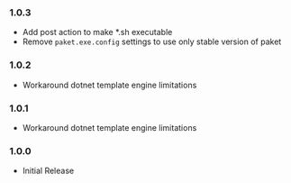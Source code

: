 ### 1.0.3

* Add post action to make *.sh executable
* Remove `paket.exe.config` settings to use only stable version of paket

### 1.0.2

* Workaround dotnet template engine limitations

### 1.0.1

* Workaround dotnet template engine limitations

### 1.0.0

* Initial Release
